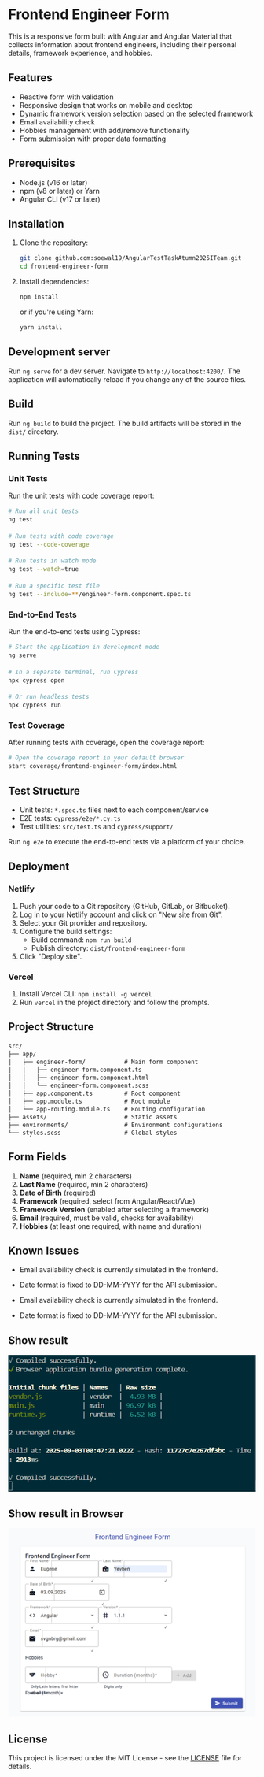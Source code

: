 # Frontend Engineer Form

This is a responsive form built with Angular and Angular Material that collects information about frontend engineers, including their personal details, framework experience, and hobbies.

## Features

- Reactive form with validation
- Responsive design that works on mobile and desktop
- Dynamic framework version selection based on the selected framework
- Email availability check
- Hobbies management with add/remove functionality
- Form submission with proper data formatting

## Prerequisites

- Node.js (v16 or later)
- npm (v8 or later) or Yarn
- Angular CLI (v17 or later)

## Installation

1. Clone the repository:
   ```bash
   git clone github.com:soewal19/AngularTestTaskAtumn2025ITeam.git
   cd frontend-engineer-form
   ```

2. Install dependencies:
   ```bash
   npm install
   ```

   or if you're using Yarn:
   ```bash
   yarn install
   ```

## Development server

Run `ng serve` for a dev server. Navigate to `http://localhost:4200/`. The application will automatically reload if you change any of the source files.

## Build

Run `ng build` to build the project. The build artifacts will be stored in the `dist/` directory.

## Running Tests

### Unit Tests

Run the unit tests with code coverage report:

```bash
# Run all unit tests
ng test

# Run tests with code coverage
ng test --code-coverage

# Run tests in watch mode
ng test --watch=true

# Run a specific test file
ng test --include=**/engineer-form.component.spec.ts
```

### End-to-End Tests

Run the end-to-end tests using Cypress:

```bash
# Start the application in development mode
ng serve

# In a separate terminal, run Cypress
npx cypress open

# Or run headless tests
npx cypress run
```

### Test Coverage

After running tests with coverage, open the coverage report:

```bash
# Open the coverage report in your default browser
start coverage/frontend-engineer-form/index.html
```

## Test Structure

- Unit tests: `*.spec.ts` files next to each component/service
- E2E tests: `cypress/e2e/*.cy.ts`
- Test utilities: `src/test.ts` and `cypress/support/`

Run `ng e2e` to execute the end-to-end tests via a platform of your choice.

## Deployment

### Netlify

1. Push your code to a Git repository (GitHub, GitLab, or Bitbucket).
2. Log in to your Netlify account and click on "New site from Git".
3. Select your Git provider and repository.
4. Configure the build settings:
   - Build command: `npm run build`
   - Publish directory: `dist/frontend-engineer-form`
5. Click "Deploy site".

### Vercel

1. Install Vercel CLI: `npm install -g vercel`
2. Run `vercel` in the project directory and follow the prompts.

## Project Structure

```
src/
├── app/
│   ├── engineer-form/           # Main form component
│   │   ├── engineer-form.component.ts
│   │   ├── engineer-form.component.html
│   │   └── engineer-form.component.scss
│   ├── app.component.ts         # Root component
│   ├── app.module.ts            # Root module
│   └── app-routing.module.ts    # Routing configuration
├── assets/                      # Static assets
├── environments/                # Environment configurations
└── styles.scss                  # Global styles
```

## Form Fields

1. **Name** (required, min 2 characters)
2. **Last Name** (required, min 2 characters)
3. **Date of Birth** (required)
4. **Framework** (required, select from Angular/React/Vue)
5. **Framework Version** (enabled after selecting a framework)
6. **Email** (required, must be valid, checks for availability)
7. **Hobbies** (at least one required, with name and duration)

## Known Issues

- Email availability check is currently simulated in the frontend.
- Date format is fixed to DD-MM-YYYY for the API submission.


- Email availability check is currently simulated in the frontend.
- Date format is fixed to DD-MM-YYYY for the API submission.


## Show result

![result](Screenshot_41.png)

## Show result in Browser

![front result](front.png)


## License

This project is licensed under the MIT License - see the [LICENSE](LICENSE) file for details.
